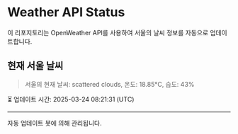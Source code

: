 
# Weather API Status

이 리포지토리는 OpenWeather API를 사용하여 서울의 날씨 정보를 자동으로 업데이트합니다.

## 현재 서울 날씨
> 서울의 현재 날씨: scattered clouds, 온도: 18.85°C, 습도: 43%

⏳ 업데이트 시간: 2025-03-24 08:21:31 (UTC)

---
자동 업데이트 봇에 의해 관리됩니다.
